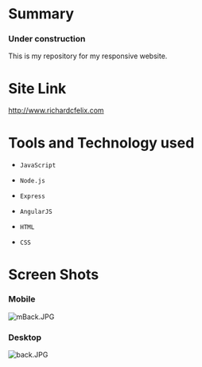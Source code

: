 # Summary #
### Under construction ###

This is my repository for my responsive website. 

# Site Link #

http://www.richardcfelix.com

# Tools and Technology used #

*     JavaScript
*     Node.js
*     Express
*     AngularJS
*     HTML
*     CSS

# Screen Shots #
### Mobile ###
![mBack.JPG](https://bitbucket.org/repo/AA9G7b/images/607575823-mBack.JPG)

### Desktop ###
![back.JPG](https://bitbucket.org/repo/AA9G7b/images/3504164347-back.JPG)